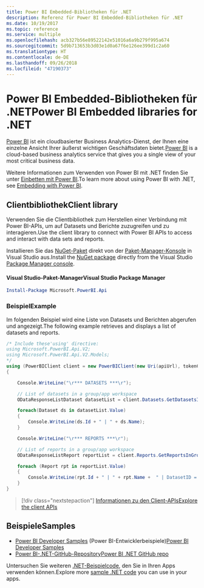 ```yaml
---
title: Power BI Embedded-Bibliotheken für .NET
description: Referenz für Power BI Embedded-Bibliotheken für .NET
ms.date: 10/19/2017
ms.topic: reference
ms.service: multiple
ms.openlocfilehash: acb327b56e89522142e51016a6a9b279f995a674
ms.sourcegitcommit: 5d9b713653b3d03e1d0a67f6e126ee399d1c2a60
ms.translationtype: HT
ms.contentlocale: de-DE
ms.lasthandoff: 09/26/2018
ms.locfileid: "47190373"
---
```

# <a name="power-bi-embedded-libraries-for-net"></a><span data-ttu-id="b0d1d-103">Power BI Embedded-Bibliotheken für .NET</span><span class="sxs-lookup"><span data-stu-id="b0d1d-103">Power BI Embedded libraries for .NET</span></span>

<span data-ttu-id="b0d1d-104">[Power BI](https://powerbi.microsoft.com/) ist ein cloudbasierter Business Analytics-Dienst, der Ihnen eine einzelne Ansicht Ihrer äußerst wichtigen Geschäftsdaten bietet.</span><span class="sxs-lookup"><span data-stu-id="b0d1d-104">[Power BI](https://powerbi.microsoft.com/) is a cloud-based business analytics service that gives you a single view of your most critical business data.</span></span>

<span data-ttu-id="b0d1d-105">Weitere Informationen zum Verwenden von Power BI mit .NET finden Sie unter [Einbetten mit Power BI](https://powerbi.microsoft.com/en-us/documentation/powerbi-developer-embedding/).</span><span class="sxs-lookup"><span data-stu-id="b0d1d-105">To learn more about using Power BI with .NET, see [Embedding with Power BI](https://powerbi.microsoft.com/en-us/documentation/powerbi-developer-embedding/).</span></span>

## <a name="client-library"></a><span data-ttu-id="b0d1d-106">Clientbibliothek</span><span class="sxs-lookup"><span data-stu-id="b0d1d-106">Client library</span></span>

<span data-ttu-id="b0d1d-107">Verwenden Sie die Clientbibliothek zum Herstellen einer Verbindung mit Power BI-APIs, um auf Datasets und Berichte zuzugreifen und zu interagieren.</span><span class="sxs-lookup"><span data-stu-id="b0d1d-107">Use the client library to connect with Power BI APIs to access and interact with data sets and reports.</span></span>

<span data-ttu-id="b0d1d-108">Installieren Sie das [NuGet-Paket](https://www.nuget.org/packages/Microsoft.PowerBI.Api) direkt von der [Paket-Manager-Konsole][PackageManager] in Visual Studio aus.</span><span class="sxs-lookup"><span data-stu-id="b0d1d-108">Install the [NuGet package](https://www.nuget.org/packages/Microsoft.PowerBI.Api) directly from the Visual Studio [Package Manager console][PackageManager].</span></span>

#### <a name="visual-studio-package-manager"></a><span data-ttu-id="b0d1d-109">Visual Studio-Paket-Manager</span><span class="sxs-lookup"><span data-stu-id="b0d1d-109">Visual Studio Package Manager</span></span>

```powershell
Install-Package Microsoft.PowerBI.Api
```

### <a name="example"></a><span data-ttu-id="b0d1d-110">Beispiel</span><span class="sxs-lookup"><span data-stu-id="b0d1d-110">Example</span></span>

<span data-ttu-id="b0d1d-111">Im folgenden Beispiel wird eine Liste von Datasets und Berichten abgerufen und angezeigt.</span><span class="sxs-lookup"><span data-stu-id="b0d1d-111">The following example retrieves and displays a list of datasets and reports.</span></span>

```csharp
/* Include these'using' directive:
using Microsoft.PowerBI.Api.V2;
using Microsoft.PowerBI.Api.V2.Models;
*/
using (PowerBIClient client = new PowerBIClient(new Uri(apiUrl), tokenCredentials))
{

    Console.WriteLine("\r*** DATASETS ***\r");

    // List of datasets in a group/app workspace
    ODataResponseListDataset datasetList = client.Datasets.GetDatasetsInGroup(groupId);

    foreach(Dataset ds in datasetList.Value)
    {
        Console.WriteLine(ds.Id + " | " + ds.Name);
    }

    Console.WriteLine("\r*** REPORTS ***\r");

    // List of reports in a group/app workspace
    ODataResponseListReport reportList = client.Reports.GetReportsInGroup(groupId);

    foreach (Report rpt in reportList.Value)
    {
        Console.WriteLine(rpt.Id + " | " + rpt.Name +  " | DatasetID = " + rpt.DatasetId);
    }
}
```

> [!div class="nextstepaction"]
> [<span data-ttu-id="b0d1d-112">Informationen zu den Client-APIs</span><span class="sxs-lookup"><span data-stu-id="b0d1d-112">Explore the client APIs</span></span>](https://powerbi.microsoft.com/documentation/powerbi-developer-rest-api-reference/)

## <a name="samples"></a><span data-ttu-id="b0d1d-113">Beispiele</span><span class="sxs-lookup"><span data-stu-id="b0d1d-113">Samples</span></span>

* <span data-ttu-id="b0d1d-114">[Power BI Developer Samples](https://github.com/Microsoft/PowerBI-Developer-Samples) (Power BI-Entwicklerbeispiele)</span><span class="sxs-lookup"><span data-stu-id="b0d1d-114">[Power BI Developer Samples](https://github.com/Microsoft/PowerBI-Developer-Samples)</span></span>
* [<span data-ttu-id="b0d1d-115">Power BI-.NET-GitHub-Repository</span><span class="sxs-lookup"><span data-stu-id="b0d1d-115">Power BI .NET GitHub repo</span></span>](https://github.com/Microsoft/PowerBI-CSharp)

<span data-ttu-id="b0d1d-116">Untersuchen Sie weiteren [.NET-Beispielcode](https://azure.microsoft.com/resources/samples/?platform=dotnet), den Sie in Ihren Apps verwenden können.</span><span class="sxs-lookup"><span data-stu-id="b0d1d-116">Explore more [sample .NET code](https://azure.microsoft.com/resources/samples/?platform=dotnet) you can use in your apps.</span></span>

[PackageManager]: https://docs.microsoft.com/nuget/tools/package-manager-console
